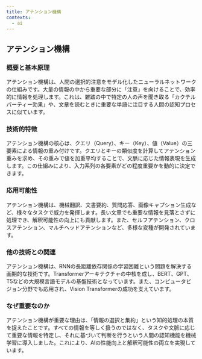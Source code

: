```yaml
---
title: アテンション機構
contexts:
  - ai
---
```


## アテンション機構

<Context name="ai">

### 概要と基本原理
アテンション機構は、人間の選択的注意をモデル化したニューラルネットワークの仕組みです。大量の情報の中から重要な部分に「注意」を向けることで、効率的に情報を処理します。これは、雑踏の中で特定の人の声を聞き取る「カクテルパーティー効果」や、文章を読むときに重要な単語に注目する人間の認知プロセスに似ています。

### 技術的特徴
アテンション機構の核心は、クエリ（Query）、キー（Key）、値（Value）の三要素による情報の重み付けです。クエリとキーの類似度を計算してアテンション重みを求め、その重みで値を加重平均することで、文脈に応じた情報表現を生成します。この仕組みにより、入力系列の各要素がどの程度重要かを動的に決定できます。

### 応用可能性
アテンション機構は、機械翻訳、文書要約、質問応答、画像キャプション生成など、様々なタスクで威力を発揮します。長い文章でも重要な情報を見落とさずに処理でき、解釈可能性の向上にも貢献します。また、セルフアテンション、クロスアテンション、マルチヘッドアテンションなど、多様な変種が開発されています。

### 他の技術との関連
アテンション機構は、RNNの長距離依存関係の学習困難という問題を解決する画期的な技術です。Transformerアーキテクチャの中核を成し、BERT、GPT、T5などの大規模言語モデルの基盤技術となっています。また、コンピュータビジョン分野でも応用され、Vision Transformerの成功を支えています。

### なぜ重要なのか
アテンション機構が重要な理由は、「情報の選択と集約」という知的処理の本質を捉えたことです。すべての情報を等しく扱うのではなく、タスクや文脈に応じて重要な情報を特定し、それに基づいて判断を行うという人間の認知機能を機械学習に導入しました。これにより、AIの性能向上と解釈可能性の両立を実現しています。

</Context>
